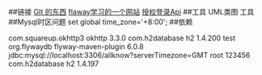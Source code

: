 ##链接
[GIt 的东西](https://github.com/HSS2239879824/springbootdemo)
[flaway学习的一个网站](https://flywaydb.org/getstarted/firststeps/maven)
[授权登录Api](https://developer.github.com/apps/building-oauth-apps/creating-an-oauth-app/)
##工具
UML类图 工具
##Mysql时区问题
set global time_zone='+8:00';
##依赖
<!--OKHttp的maven依赖-->
<dependency>
    <groupId>com.squareup.okhttp3</groupId>
    <artifactId>okhttp</artifactId>
    <version>3.3.0</version>
</dependency>
<!--H2数据库-->
<!-- https://mvnrepository.com/artifact/com.h2database/h2 -->
<dependency>
    <groupId>com.h2database</groupId>
     <artifactId>h2</artifactId>
     <version>1.4.200</version>
     <scope>test</scope>
</dependency>

<!--flyway数据库版本控制工具-->
<!--flyway的插件配置以及他的依赖-->
<plugin>
    <groupId>org.flywaydb</groupId>
    <artifactId>flyway-maven-plugin</artifactId>
    <version>6.0.8</version>
    <configuration>
        <url>jdbc:mysql://localhost:3306/allknow?serverTimezone=GMT </url>
        <user>root</user>
        <password>123456</password>
    </configuration>
    <dependencies>
        <dependency>
            <groupId>com.h2database</groupId>
            <artifactId>h2</artifactId>
            <version>1.4.197</version>
        </dependency>
    </dependencies>
</plugin>


